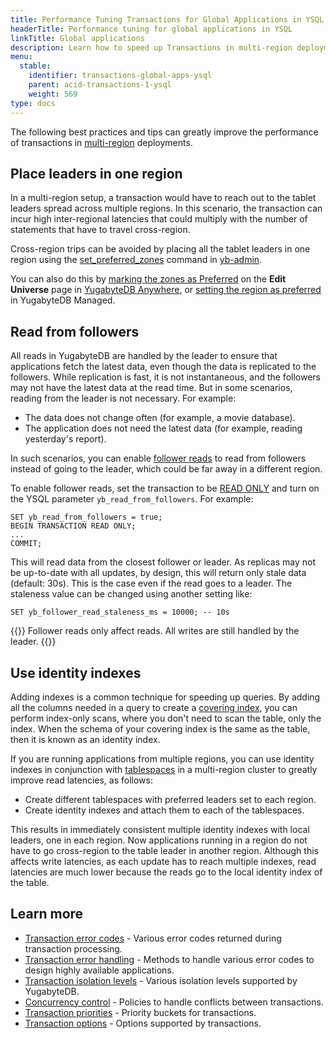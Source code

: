 ```yaml
---
title: Performance Tuning Transactions for Global Applications in YSQL
headerTitle: Performance tuning for global applications in YSQL
linkTitle: Global applications
description: Learn how to speed up Transactions in multi-region deployments in YSQL.
menu:
  stable:
    identifier: transactions-global-apps-ysql
    parent: acid-transactions-1-ysql
    weight: 569
type: docs
---
```


The following best practices and tips can greatly improve the performance of transactions in [multi-region](../../../../explore/multi-region-deployments/) deployments.

## Place leaders in one region

In a multi-region setup, a transaction would have to reach out to the tablet leaders spread across multiple regions. In this scenario, the transaction can incur high inter-regional latencies that could multiply with the number of statements that have to travel cross-region.

Cross-region trips can be avoided by placing all the tablet leaders in one region using the [set_preferred_zones](../../../../admin/yb-admin/#set-preferred-zones) command in [yb-admin](../../../../admin/yb-admin/).

You can also do this by [marking the zones as Preferred](../../../../yugabyte-platform/manage-deployments/edit-universe/) on the **Edit Universe** page in [YugabyteDB Anywhere](../../../../yugabyte-platform/), or [setting the region as preferred](../../../../yugabyte-cloud/cloud-basics/create-clusters/create-clusters-multisync/#preferred-region) in YugabyteDB Managed.

## Read from followers

All reads in YugabyteDB are handled by the leader to ensure that applications fetch the latest data, even though the data is replicated to the followers. While replication is fast, it is not instantaneous, and the followers may not have the latest data at the read time. But in some scenarios, reading from the leader is not necessary. For example:

- The data does not change often (for example, a movie database).
- The application does not need the latest data (for example, reading yesterday's report).

In such scenarios, you can enable [follower reads](../../../../explore/ysql-language-features/going-beyond-sql/follower-reads-ysql/) to read from followers instead of going to the leader, which could be far away in a different region.

To enable follower reads, set the transaction to be [READ ONLY](../../../../api/ysql/the-sql-language/statements/txn_set/#read-only-mode) and turn on the YSQL parameter `yb_read_from_followers`. For example:

```plpgsql
SET yb_read_from_followers = true;
BEGIN TRANSACTION READ ONLY;
...
COMMIT;
```

This will read data from the closest follower or leader. As replicas may not be up-to-date with all updates, by design, this will return only stale data (default: 30s). This is the case even if the read goes to a leader. The staleness value can be changed using another setting like:

```plpgsql
SET yb_follower_read_staleness_ms = 10000; -- 10s
```

{{<note title="Note">}}
Follower reads only affect reads. All writes are still handled by the leader.
{{</note>}}

## Use identity indexes

Adding indexes is a common technique for speeding up queries. By adding all the columns needed in a query to create a [covering index](../../../../explore/indexes-constraints/covering-index-ysql/), you can perform index-only scans, where you don't need to scan the table, only the index. When the schema of your covering index is the same as the table, then it is known as an identity index.

If you are running applications from multiple regions, you can use identity indexes in conjunction with [tablespaces](../../../../explore/ysql-language-features/going-beyond-sql/tablespaces/) in a multi-region cluster to greatly improve read latencies, as follows:

- Create different tablespaces with preferred leaders set to each region.
- Create identity indexes and attach them to each of the tablespaces.

This results in immediately consistent multiple identity indexes with local leaders, one in each region. Now applications running in a region do not have to go cross-region to the table leader in another region. Although this affects write latencies, as each update has to reach multiple indexes, read latencies are much lower because the reads go to the local identity index of the table.

## Learn more

- [Transaction error codes](../transactions-errorcodes-ysql/) - Various error codes returned during transaction processing.
- [Transaction error handling](../transactions-retries-ysql/) - Methods to handle various error codes to design highly available applications.
- [Transaction isolation levels](../../../../architecture/transactions/isolation-levels/) - Various isolation levels supported by YugabyteDB.
- [Concurrency control](../../../../architecture/transactions/concurrency-control/) - Policies to handle conflicts between transactions.
- [Transaction priorities](../../../../architecture/transactions/transaction-priorities/) - Priority buckets for transactions.
- [Transaction options](../../../../explore/transactions/distributed-transactions-ysql/#transaction-options) - Options supported by transactions.
